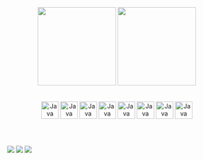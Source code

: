 <div align="center">
<img height="180em" src="https://github-readme-stats.vercel.app/api?username=cironeto&show_icons=true&theme=dracula&include_all_commits=true&count_private=true"/>
<img height="180em" src="https://github-readme-stats.vercel.app/api/top-langs/?username=cironeto&layout=compact&langs_count=7&theme=dracula"/>
</div>

<br>
<div style="display: inline_block" align="center"><br>
<img align="center" alt="Java" height="40 width="40" src="https://cdn.jsdelivr.net/gh/devicons/devicon/icons/java/java-original.svg">
<img align="center" alt="Java" height="40 width="40" src="https://cdn.jsdelivr.net/gh/devicons/devicon/icons/spring/spring-original.svg">
<img align="center" alt="Java" height="40 width="40" src="https://cdn.jsdelivr.net/gh/devicons/devicon/icons/mysql/mysql-original.svg">
<img align="center" alt="Java" height="40 width="40" src="https://cdn.jsdelivr.net/gh/devicons/devicon/icons/git/git-original.svg">
<img align="center" alt="Java" height="40 width="40" src="https://cdn.jsdelivr.net/gh/devicons/devicon/icons/docker/docker-original.svg">
<img align="center" alt="Java" height="40 width="40" src="https://cdn.jsdelivr.net/gh/devicons/devicon/icons/html5/html5-original.svg">
<img align="center" alt="Java" height="40 width="40" src="https://cdn.jsdelivr.net/gh/devicons/devicon/icons/css3/css3-original.svg]">
<img align="center" alt="Java" height="40 width="40" src="https://cdn.jsdelivr.net/gh/devicons/devicon/icons/javascript/javascript-original.svg">
</div>

<br><br>

<div> 
<a href="https://api.whatsapp.com/send?phone=5519992582741" target="_blank"><img src="https://img.shields.io/badge/WhatsApp-25D366?style=for-the-badge&logo=whatsapp&logoColor=white" target="_blank"></a> 
<a href="https://www.linkedin.com/in/cironeto/" target="_blank"><img src="https://img.shields.io/badge/-LinkedIn-%230077B5?style=for-the-badge&logo=linkedin&logoColor=white" target="_blank"></a> 
<a href = "mailto:ciro.neto16@gmail.com"><img src="https://img.shields.io/badge/-Gmail-%23333?style=for-the-badge&logo=gmail&logoColor=white" target="_blank"></a>
</div>

<br>
